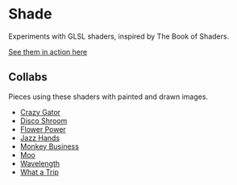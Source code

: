 # Shade

Experiments with GLSL shaders, inspired by The Book of Shaders.

[See them in action here](https://rickyfitts.github.io/shade/)

## Collabs
Pieces using these shaders with painted and drawn images.

- [Crazy Gator](https://rickyfitts.github.io/shade/collabs/crazy-gator/)
- [Disco Shroom](https://rickyfitts.github.io/shade/collabs/disco-shroom/)
- [Flower Power](https://rickyfitts.github.io/shade/collabs/flower-power/)
- [Jazz Hands](https://rickyfitts.github.io/shade/collabs/jazz-hands/)
- [Monkey Business](https://rickyfitts.github.io/shade/collabs/monkey-business/)
- [Moo](https://rickyfitts.github.io/shade/collabs/moo/)
- [Wavelength](https://rickyfitts.github.io/shade/collabs/wavelength/)
- [What a Trip](https://rickyfitts.github.io/shade/collabs/what-a-trip/)
